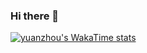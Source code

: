 ### Hi there 👋

<!--
**yuanzhou/yuanzhou** is a ✨ _special_ ✨ repository because its `README.md` (this file) appears on your GitHub profile.

Here are some ideas to get you started:

- 🔭 I’m currently working on ...
- 🌱 I’m currently learning ...
- 👯 I’m looking to collaborate on ...
- 🤔 I’m looking for help with ...
- 💬 Ask me about ...
- 📫 How to reach me: ...
- 😄 Pronouns: ...
- ⚡ Fun fact: ...
-->

[![yuanzhou's WakaTime stats](https://github-readme-stats.vercel.app/api/wakatime?username=yuanzhou)](https://github.com/anuraghazra/github-readme-stats)
